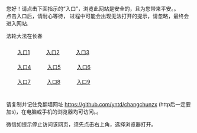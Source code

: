 您好！请点击下面指示的“入口”，浏览此网站是安全的，且为您带来平安。。 <br/>
点击入口后，请耐心等待， 过程中可能会出现无法打开的提示，请忽略，最终会进入网站. </br>

法轮大法在长春<br/>
<div style="padding:10px"><a style="margin:20px" target="_blank" href="https://d33ifhj61uxtbt.cloudfront.net/2Qpsp?jummrmx" id="ccLink1" rel="nofollow">入口1</a> <a target="_blank" style="margin:20px" href="https://d18d5hkr8fwbkv.cloudfront.net/2Qpsp?fkyhc" id="ccLink2" rel="nofollow">入口2</a> <a style="margin:20px" target="_blank" href="https://d1qp07ux8z40kq.cloudfront.net/2Qpsp?mtesvwk" id="ccLink3" rel="nofollow">入口3</a></div>

<div style="padding:10px" ><a style="margin:20px" target="_blank" href="https://d33ifhj61uxtbt.cloudfront.net/2Qpsp?jummrmx" id="ccLink4" rel="nofollow">入口4</a> <a style="margin:20px" href="https://d18d5hkr8fwbkv.cloudfront.net/2Qpsp?fkyhc" target="_blank" id="ccLink5" rel="nofollow">入口5</a> <a style="margin:20px" href="https://d1qp07ux8z40kq.cloudfront.net/2Qpsp?mtesvwk" target="_blank" id="ccLink6" rel="nofollow">入口6</a></div>

<div style="padding:10px"><a style="margin:20px" target="_blank" href="https://d33ifhj61uxtbt.cloudfront.net/2Qpsp?jummrmx" id="ccLink7" rel="nofollow">入口7</a> <a style="margin:20px" href="https://d18d5hkr8fwbkv.cloudfront.net/2Qpsp?fkyhc" target="_blank" id="ccLink8" rel="nofollow">入口8</a> <a style="margin:20px" target="_blank" href="https://d1qp07ux8z40kq.cloudfront.net/2Qpsp?mtesvwk" id="ccLink9" rel="nofollow">入口9</a></div>

<br/>



请复制并记住免翻墙网址 https://github.com/yntd/changchunzx (http后一定要加s)，在电脑或手机的浏览器均可访问。。<br/>

微信如提示停止访问该网页，须先点击右上角，选择浏览器打开。

